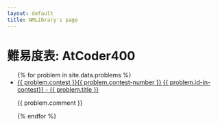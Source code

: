 ```yaml
---
layout: default
title: NMLibrary's page
---
```

# 難易度表: AtCoder400
<ul>
{% for problem in site.data.problems %}
  <li class="problem">
    <a href="{{ problem.url }}">
      {{ problem.contest }}{{ problem.contest-number }}
      {{ problem.id-in-contest}}
      - {{ problem.title }}
    </a>
    <p>
      {{ problem.comment }}
    </p>
  </li>
{% endfor %}
</ul>
